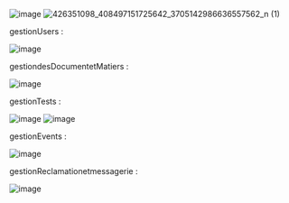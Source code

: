 ![image](https://github.com/BayaBoulaares/Pidev2324/assets/100842661/ed5cddbf-8fe9-4cea-9814-246cf595ce67)
![426351098_408497151725642_3705142986636557562_n (1)](https://github.com/BayaBoulaares/Pidev2324/assets/100842661/16f1328e-ead4-42ec-b028-2e34693bc64c)

gestionUsers : 

![image](https://github.com/BayaBoulaares/Pidev2324/assets/100842661/c59eaa47-5106-4980-8e85-71ed597b91a1)

gestiondesDocumentetMatiers :

![image](https://github.com/BayaBoulaares/Pidev2324/assets/100842661/3a6589c3-4579-459e-acec-8919b711a645)

gestionTests :

![image](https://github.com/BayaBoulaares/Pidev2324/assets/100842661/72bd87db-c49a-4332-b4ba-6f6ee7378f7d)
![image](https://github.com/BayaBoulaares/Pidev2324/assets/100842661/b718aeb6-25c4-454c-94d7-4575ebd713f8)

gestionEvents : 

![image](https://github.com/BayaBoulaares/Pidev2324/assets/100842661/fb219deb-00f5-442a-8868-06af837c1522)

gestionReclamationetmessagerie :

![image](https://github.com/BayaBoulaares/Pidev2324/assets/100842661/3800fd8e-6356-4627-a335-fe48e1dc3dc3)


